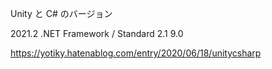 Unity と C# のバージョン

2021.2	.NET Framework / Standard 2.1	9.0

https://yotiky.hatenablog.com/entry/2020/06/18/unitycsharp
